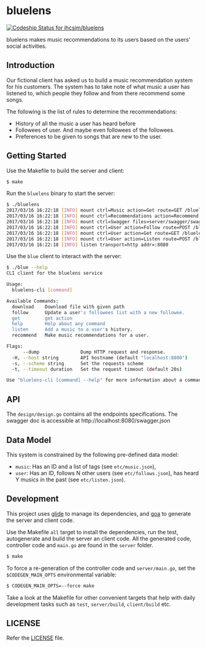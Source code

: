 # bluelens

[ ![Codeship Status for ihcsim/bluelens](https://app.codeship.com/projects/78e180d0-e10a-0134-d4f7-5e506c0c41eb/status?branch=master)](https://app.codeship.com/projects/205421)

bluelens makes music recommendations to its users based on the users' social activities.

## Introduction
Our fictional client has asked us to build a music recommendation system for his customers. The system has to take note of what music a user has listened to, which people they follow and from there recommend some songs.

The following is the list of rules to determine the recommendations:

* History of all the music a user has heard before
* Followees of user. And maybe even followees of the followees.
* Preferences to be given to songs that are new to the user.

## Getting Started
Use the Makefile to build the server and client:
```sh
$ make
```
Run the `bluelens` binary to start the server:
```sh
$ ./bluelens
2017/03/16 16:22:18 [INFO] mount ctrl=Music action=Get route=GET /bluelens/music/:musicID
2017/03/16 16:22:18 [INFO] mount ctrl=Recommendations action=Recommend route=GET /bluelens/recommendations/:userID/:maxCount
2017/03/16 16:22:18 [INFO] mount ctrl=Swagger files=server/swagger/swagger.json route=GET /swagger.json
2017/03/16 16:22:18 [INFO] mount ctrl=User action=Follow route=POST /bluelens/user/:userID/follows/:followeeID
2017/03/16 16:22:18 [INFO] mount ctrl=User action=Get route=GET /bluelens/user/:userID
2017/03/16 16:22:18 [INFO] mount ctrl=User action=Listen route=POST /bluelens/user/:userID/listen/:musicID
2017/03/16 16:22:18 [INFO] listen transport=http addr=:8080
```
Use the `blue` client to interact with the server:
```sh
$ ./blue --help
CLI client for the bluelens service

Usage:
  bluelens-cli [command]

Available Commands:
  download    Download file with given path
  follow      Update a user's followees list with a new followee.
  get         get action
  help        Help about any command
  listen      Add a music to a user's history.
  recommend   Make music recommendations for a user.

Flags:
      --dump               Dump HTTP request and response.
  -H, --host string        API hostname (default "localhost:8080")
  -s, --scheme string      Set the requests scheme
  -t, --timeout duration   Set the request timeout (default 20s)

Use "bluelens-cli [command] --help" for more information about a command.
```

## API
The `design/design.go` contains all the endpoints specifications. The swagger doc is accessible at http://localhost:8080/swagger.json

## Data Model
This system is constrained by the following pre-defined data model:

* `music`: Has an ID and a list of tags (see `etc/music.json`),
* `user`: Has an ID, follows N other users (see `etc/follows.json`), has heard Y musics in the past (see `etc/listen.json`).

## Development
This project uses [glide](https://github.com/Masterminds/glide) to manage its dependencies, and [goa](https://goa.design/) to generate the server and client code.

Use the Makefile `all` target to install the dependencies, run the test, autogenerate and build the server an client code. All the generated code, controller code and `main.go` are found in the `server` folder.
```sh
$ make
```
To force a re-generation of the controller code and `server/main.go`, set the `$CODEGEN_MAIN_OPTS` environmental variable:
```sh
$ CODEGEN_MAIN_OPTS=--force make
```
Take a look at the Makefile for other convenient targets that help with daily development tasks such as `test`, `server/build`, `client/build` etc.

## LICENSE
Refer the [LICENSE](LICENSE) file.
